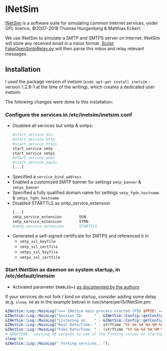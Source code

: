 # INetSim

[INetSim](https://www.inetsim.org/) is a software suite for simulating common internet services, under GPL licence, ©2007-2018 Thomas Hungenberg & Matthias Eckert.

We use INetSim to simulate a SMTP and SMTPS server on Internet. INetSim will store any received email in a mbox format. [Script FakeOpenSmtpRelay.py](Scripts/) will then parse this mbox and relay relevant messages.


## Installation
I used the package version of inetsim (```sudo apt-get install inetsim``` - version 1.2.8-1 at the time of the writing), which creates a dedicated user inetsim.

The following changes were done to this installation:

### Configure the services in /etc/inetsim/inetsim.conf
- Disabled all services but smtp & smtps:
  ```perl
  #start_service dns
  #start_service http
  #start_service https
  start_service smtp
  start_service smtps
  #start_service pop3
  #start_service pop3s
  [...]
  ```
- Specified a ```service_bind_address```
- Enabled a customized SMTP banner for settings ```smtp_banner``` & ```smtps_banner```
- Specified a fully qualified domain name for settings ```smtp_fqdn_hostname``` & ```smtps_fqdn_hostname```
- Disabled STARTTLS as smtp_service_extension
  ```perl
  [...]
  smtp_service_extension		DSN
  smtp_service_extension		ETRN
  #smtp_service_extension		STARTTLS
  ```
- Generated a self-signed certificate for SMTPS and referenced it in
  - ```smtp_ssl_keyfile```
  - ```smtp_ssl_certfile```
  - ```smtps_ssl_keyfile```
  - ```smtps_ssl_certfile```


### Start INetSim as daemon on system startup, in /etc/default/inetsim
  - Activated parameter ```ENABLED=1``` [as documented by the authors](https://www.inetsim.org/documentation.html)
    
If your services do not fork / bind on startup, consider adding some delay (e.g. ```sleep 60``` as in the example below) in /usr/share/perl5/INetSim.pm:
```perl
&INetSim::Log::MainLog("=== INetSim main process started (PID $PPID) ===");
&INetSim::Log::MainLog("Session ID:     " . &INetSim::Config::getConfigParameter("SessionID"));
&INetSim::Log::MainLog("Listening on:   " . &INetSim::Config::getConfigParameter("Default_BindAddress"));
&INetSim::Log::MainLog("Real Date/Time: " . strftime "%Y-%m-%d %H:%M:%S", localtime);
&INetSim::Log::MainLog("Fake Date/Time: " . (strftime "%Y-%m-%d %H:%M:%S", localtime(&INetSim::FakeTime::get_faketime())). " (Delta: " . &INetSim::Config::getConfigParameter("Faketime_Delta") . " seconds)");
# ADDITION - waiting 60 seconds to see if the forking issues at startup get solved...
sleep 60
&INetSim::Log::MainLog(" Forking services...");
```

